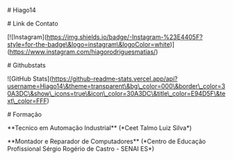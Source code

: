 

\# Hiago14



\# Link de Contato

\[!\[Instagram](https://img.shields.io/badge/-Instagram-%23E4405F?style=for-the-badge\&logo=instagram\&logoColor=white)](https://www.instagram.com/hiagorodriguesmatias/)

\# Githubstats

!\[GitHub Stats](https://github-readme-stats.vercel.app/api?username=Hiago14\&theme=transparent\&bg\_color=000\&border\_color=30A3DC\&show\_icons=true\&icon\_color=30A3DC\&title\_color=E94D5F\&text\_color=FFF)

\# Formação

\*\*Tecnico em Automação Industrial\*\* (\*Ceet Talmo Luiz Silva\*)



\*\*Montador e Reparador de Computadores\*\* (\*Centro de Educação Profissional Sérgio Rogério de Castro - SENAI ES\*)


